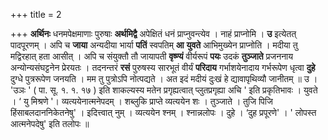 +++
title = 2

+++
**अर्थिनः** धनमपेक्षमाणाः पुरुषाः **अर्थमिद्वै** अपेक्षितं धनं प्राप्नुवन्त्येव । नाहं प्राप्नोमि । **उ** इत्येतत् पादपूरणम् । अपि च **जाया** अन्यदीया भार्या **पतिं** स्वपतिम् **आ** **युवते** आभिमुख्येन प्राप्नोति । मदीया तु मद्विरहात् हता आसीत् । अपि च संयुक्तौ तौ जायापती **वृष्ण्यं** वीर्यरूपं **पयः** उदकं **तुञ्जाते** प्रजननाय अन्योन्यसंघट्टनेन प्रेरयतः । तदनन्तरं **रसं** पुरुषस्य सारभूतं वीर्यं **परिदाय** गर्भाशयेनादाय गर्भरूपेण धृत्वा **दुहे** दुग्धे पुत्ररूपेण जनयति । मम तु पुत्रोऽपि नोत्पद्यते । अत इदं मदीयं दुःखं हे द्यावापृथिव्यौ जानीतम् ॥ उ । 'उञः ' ( पा. सू. १. १. १७ ) इति शाकल्यस्य मतेन प्रगृह्यत्वात् प्लुतप्रगृह्या अचि ' इति प्रकृतिभावः । युवते । ‘ यु मिश्रणे '। व्यत्ययेनात्मनेपदम् । शब्लुकि प्राप्ते व्यत्ययेन शः । तुञ्जाते । तुजि पिजि हिंसाबलदाननिकेतनेषु' । इदित्त्वात् नुम् । व्यत्ययेन श्नम् । श्नान्नलोपः । दुहे । ‘दुह प्रपूरणे' । ' लोपस्त आत्मनेपदेषु' इति तलोपः ॥